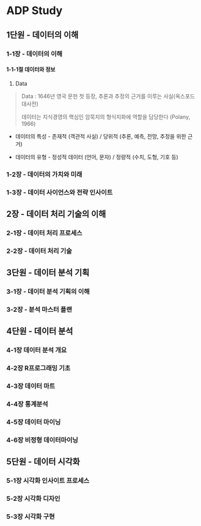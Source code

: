 # ADP Study



## 1단원 - 데이터의 이해

### 1-1장 - 데이터의 이해

#### 1-1-1절 데이터와 정보



1. Data

> Data : 1646년 영국 문헌 첫 등장, 추론과 추정의 근거를 이루는 사실(옥스포드 대사전) 
>
> 데이터는 지식경영의 핵심인 암묵지의 형식지화에 역할을 담당한다 (Polany, 1966)



- 데이터의 특성 - 존재적 (객관적 사실) / 당위적 (추론, 예측, 전망, 추정을 위한 근거)

- 데이터의 유형 - 정성적 데이터 (언어, 문자) / 정량적 (수치, 도형, 기호 등)









### 1-2장 - 데이터의 가치와 미래



### 1-3장 - 데이터 사이언스와 전략 인사이트



## 2장 - 데이터 처리 기술의 이해



### 2-1장 - 데이터 처리 프로세스



### 2-2장 - 데이터 처리 기술



## 3단원 - 데이터 분석 기획

### 3-1장 - 데이터 분석 기획의 이해



### 3-2장 - 분석 마스터 플랜



## 4단원 - 데이터 분석

### 4-1장 데이터 분석 개요



### 4-2장 R프로그래밍 기초



### 4-3장 데이터 마트



### 4-4장 통계분석



### 4-5장 데이터 마이닝



### 4-6장 비정형 데이터마이닝

## 5단원 - 데이터 시각화

 

### 5-1장 시각화 인사이트 프로세스



### 5-2장 시각화 디자인



### 5-3장 시각화 구현